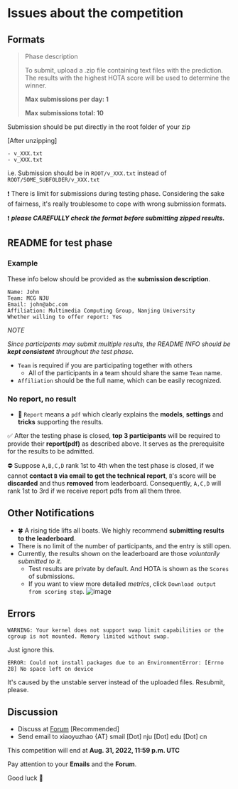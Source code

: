 # Issues about the competition

## Formats

> Phase description
>
> To submit, upload a .zip file containing text files with the prediction. The results with the highest HOTA score will be used to determine the winner.
>
> **Max submissions per day: 1**
>
> **Max submissions total: 10**

Submission should be put directly in the root folder of your zip

[After unzipping]

```text
- v_XXX.txt
- v_XXX.txt
```

i.e. Submission should be in `ROOT/v_XXX.txt` instead of `ROOT/SOME_SUBFOLDER/v_XXX.txt`

:exclamation: There is limit for submissions during testing phase. Considering the sake of fairness, it's really troublesome to cope with wrong submission formats.

:exclamation: **_please CAREFULLY check the format before submitting zipped results._**

## README for test phase

### Example

These info below should be provided as the **submission description**.

```text
Name: John
Team: MCG NJU
Email: john@abc.com
Affiliation: Multimedia Computing Group, Nanjing University
Whether willing to offer report: Yes
```

_NOTE_

_Since participants may submit multiple results, the README INFO should be **kept consistent** throughout the test phase._

- `Team` is required if you are participating together with others
  - All of the participants in a team should share the same `Team` name.
- `Affiliation` should be the full name, which can be easily recognized.

### No report, no result

- 📃 `Report` means a `pdf` which clearly explains the **models**, **settings** and **tricks** supporting the results.

:white_check_mark: After the testing phase is closed, **top 3 participants** will be required to provide their **report(pdf)** as described above. It serves as the prerequisite for the results to be admitted.

:no_entry: Suppose `A,B,C,D` rank 1st to 4th when the test phase is closed, if we cannot **contact `B` via email to get the technical report**, `B`'s score will be **discarded** and thus **removed** from leaderboard. Consequently, `A,C,D` will rank 1st to 3rd if we receive report pdfs from all them three.

## Other Notifications

- :four_leaf_clover: A rising tide lifts all boats. We highly recommend **submitting results to the leaderboard**.
- There is no limit of the number of participants, and the entry is still open.
- Currently, the results shown on the leaderboard are those _voluntarily submitted to it_.
  - Test results are private by default. And HOTA is shown as the `Scores` of submissions.
  - If you want to view more detailed _metrics_, click `Download output from scoring step`.
    ![image](https://user-images.githubusercontent.com/49837632/185593382-accf96ec-067e-4e48-98ff-e0e54e1bd7bc.png)

## Errors

```text
WARNING: Your kernel does not support swap limit capabilities or the cgroup is not mounted. Memory limited without swap.
```

Just ignore this.

```text
ERROR: Could not install packages due to an EnvironmentError: [Errno 28] No space left on device
```

It's caused by the unstable server instead of the uploaded files. Resubmit, please.

## Discussion 

- Discuss at [Forum](https://codalab.lisn.upsaclay.fr/forums/4433/) [Recommended]
- Send email to xiaoyuzhao {AT} smail [Dot] nju [Dot] edu [Dot] cn

This competition will end at **Aug. 31, 2022, 11:59 p.m. UTC**

Pay attention to your **Emails** and the **Forum**.

Good luck :tada:
